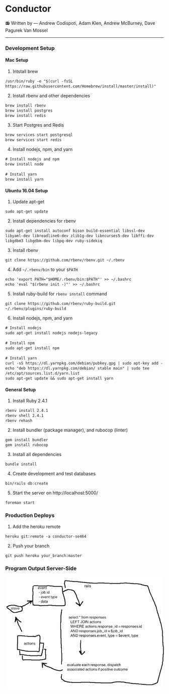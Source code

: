 # Conductor
📻 Written by &mdash; Andrew Codispoti, Adam Klen, Andrew McBurney, Dave Pagurek Van Mossel
___

### Development Setup

#### Mac Setup

1. Intstall brew
```shell
/usr/bin/ruby -e "$(curl -fsSL https://raw.githubusercontent.com/Homebrew/install/master/install)"
```

2. Install rbenv and other dependencies
```shell
brew install rbenv
brew install postgres
brew install redis
```

3. Start Postgres and Redis
```shell
brew services start postgresql
brew services start redis
```

4. Install nodejs, npm, and yarn
```shell
# Install nodejs and npm
brew install node

# Install yarn
brew install yarn
```

#### Ubuntu 16.04 Setup

1. Update apt-get
```shell
sudo apt-get update
```

2. Install dependencies for rbenv
```shell
sudo apt-get install autoconf bison build-essential libssl-dev libyaml-dev libreadline6-dev zlib1g-dev libncurses5-dev libffi-dev libgdbm3 libgdbm-dev libpq-dev ruby-sidekiq
```

3. Install rbenv
```shell
git clone https://github.com/rbenv/rbenv.git ~/.rbenv
```

4. Add `~/.rbenv/bin` to your `$PATH`
```shell
echo 'export PATH="$HOME/.rbenv/bin:$PATH"' >> ~/.bashrc
echo 'eval "$(rbenv init -)"' >> ~/.bashrc
```

5. Install ruby-build for `rbenv install` command
```shell
git clone https://github.com/rbenv/ruby-build.git ~/.rbenv/plugins/ruby-build
```

6. Install nodejs, npm, and yarn
```shell
# Install nodejs
sudo apt-get install nodejs nodejs-legacy

# Install npm
sudo apt-get install npm

# Install yarn
curl -sS https://dl.yarnpkg.com/debian/pubkey.gpg | sudo apt-key add -
echo "deb https://dl.yarnpkg.com/debian/ stable main" | sudo tee /etc/apt/sources.list.d/yarn.list
sudo apt-get update && sudo apt-get install yarn
```

#### General Setup

1. Install Ruby 2.4.1
```shell
rbenv install 2.4.1
rbenv shell 2.4.1
rbenv rehash
```

2. Install bundler (package manager), and rubocop (linter)
```shell
gem install bundler
gem install rubocop
```

3. Install all dependencies
```shell
bundle install
```

4. Create development and test databases
```shell
bin/rails db:create
```

5. Start the server on http://localhost:5000/
```shell
foreman start
```

### Production Deploys

1. Add the heroku remote
```shell
heroku git:remote -a conductor-se464
```

2. Push your branch
```shell
git push heroku your_branch:master
```

### Program Output Server-Side
![Program Output](https://github.com/AndrewMcBurney/conductor/blob/master/app/assets/images/readme/flow.png)
